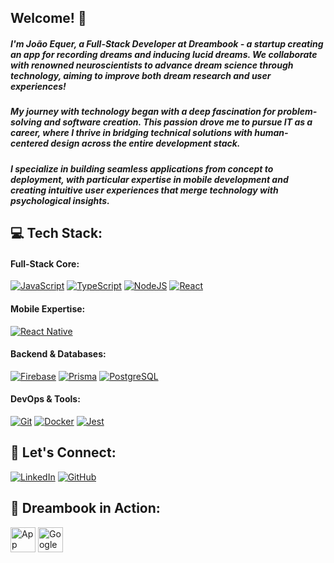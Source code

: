 ## Welcome! 👋

##### I'm João Equer, a Full-Stack Developer at Dreambook - a startup creating an app for recording dreams and inducing lucid dreams. We collaborate with renowned neuroscientists to advance dream science through technology, aiming to improve both dream research and user experiences!

##### My journey with technology began with a deep fascination for problem-solving and software creation. This passion drove me to pursue IT as a career, where I thrive in bridging technical solutions with human-centered design across the entire development stack.

##### I specialize in building seamless applications from concept to deployment, with particular expertise in mobile development and creating intuitive user experiences that merge technology with psychological insights.

## 💻 Tech Stack:

#### Full-Stack Core:
[![JavaScript](https://img.shields.io/badge/javascript-%23323330.svg?style=for-the-badge&logo=javascript&logoColor=%23F7DF1E)](https://developer.mozilla.org/en-US/docs/Web/JavaScript)
[![TypeScript](https://img.shields.io/badge/typescript-%23007ACC.svg?style=for-the-badge&logo=typescript&logoColor=white)](https://www.typescriptlang.org/)
[![NodeJS](https://img.shields.io/badge/node.js-6DA55F?style=for-the-badge&logo=node.js&logoColor=white)](https://nodejs.org/)
[![React](https://img.shields.io/badge/react-%2320232a.svg?style=for-the-badge&logo=react&logoColor=%2361DAFB)](https://reactjs.org/)

#### Mobile Expertise:
[![React Native](https://img.shields.io/badge/React_Native-20232a?style=for-the-badge&logo=react&logoColor=61DAFB)](https://reactnative.dev/)

#### Backend & Databases:
[![Firebase](https://img.shields.io/badge/Firebase-red?style=for-the-badge&logo=firebase&logoColor=white)](https://firebase.google.com/)
[![Prisma](https://img.shields.io/badge/Prisma-3982CE?style=for-the-badge&logo=Prisma&logoColor=white)](https://www.prisma.io/)
[![PostgreSQL](https://img.shields.io/badge/PostgreSQL-316192?style=for-the-badge&logo=postgresql&logoColor=white)](https://www.postgresql.org/)

#### DevOps & Tools:
[![Git](https://img.shields.io/badge/git-%23F05033.svg?style=for-the-badge&logo=git&logoColor=white)](https://git-scm.com/)
[![Docker](https://img.shields.io/badge/docker-%230db7ed.svg?style=for-the-badge&logo=docker&logoColor=white)](https://www.docker.com/)
[![Jest](https://img.shields.io/badge/Jest-%23C91522?style=for-the-badge&logo=Jest&logoColor=white)](https://jestjs.io/)

## 🙋 Let's Connect:
[![LinkedIn](https://img.shields.io/badge/LinkedIn-%230077B5.svg?style=for-the-badge&logo=linkedin&logoColor=white)](https://www.linkedin.com/in/joao-equer)
[![GitHub](https://img.shields.io/badge/GitHub-100000?style=for-the-badge&logo=github&logoColor=white)](https://github.com/JoaoEquer)

## 📱 Dreambook in Action:
<a href="https://apps.apple.com/br/app/dreambook-di%C3%A1rio-de-sonhos/id6478346247"><img src="https://developer.apple.com/assets/elements/badges/download-on-the-app-store.svg" alt="App Store" height="40"></a>
<a href="https://play.google.com/store/apps/details?id=br.com.wibi.dreambook"><img src="https://play.google.com/intl/en_us/badges/static/images/badges/en_badge_web_generic.png" alt="Google Play" height="40"></a>
